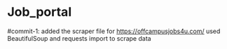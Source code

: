 # Job_portal
#commit-1:
  added the scraper file for https://offcampusjobs4u.com/
  used BeautifulSoup and requests import to scrape data
